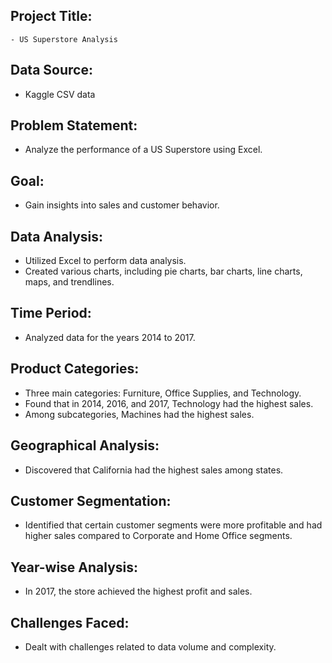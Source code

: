 

##  **Project Title**:
    - US Superstore Analysis

## **Data Source**:
   - Kaggle CSV data

## **Problem Statement**:
   - Analyze the performance of a US Superstore using Excel.

## **Goal**:
   - Gain insights into sales and customer behavior.

## **Data Analysis**:
  - Utilized Excel to perform data analysis.
  - Created various charts, including pie charts, bar charts, line charts, maps, and trendlines.

## **Time Period**:
  - Analyzed data for the years 2014 to 2017.

## **Product Categories**:
  - Three main categories: Furniture, Office Supplies, and Technology.
  - Found that in 2014, 2016, and 2017, Technology had the highest sales.
  - Among subcategories, Machines had the highest sales.

## **Geographical Analysis**:
  - Discovered that California had the highest sales among states.

## **Customer Segmentation**:
  - Identified that certain customer segments were more profitable and had higher sales compared to Corporate and Home Office segments.

## **Year-wise Analysis**:
  - In 2017, the store achieved the highest profit and sales.

## **Challenges Faced**:
  - Dealt with challenges related to data volume and complexity.

